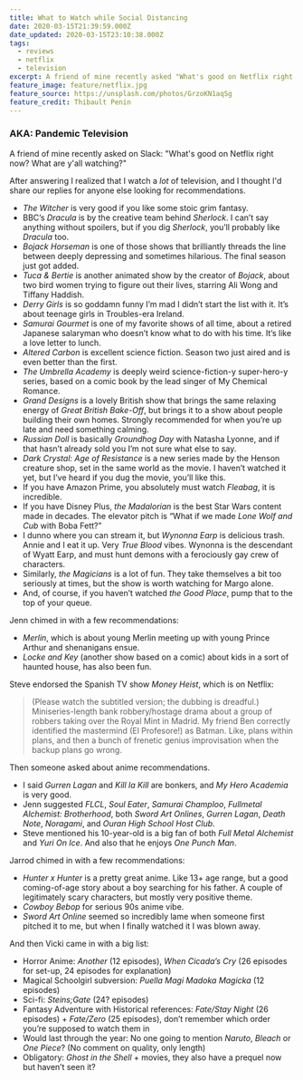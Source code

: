 ```yaml
---
title: What to Watch while Social Distancing
date: 2020-03-15T21:39:59.000Z
date_updated: 2020-03-15T23:10:38.000Z
tags:
  - reviews
  - netflix
  - television
excerpt: A friend of mine recently asked "What's good on Netflix right now? What are y'all watching?"
feature_image: feature/netflix.jpg
feature_source: https://unsplash.com/photos/GrzoKN1aqSg
feature_credit: Thibault Penin
---
```


### AKA: Pandemic Television

A friend of mine recently asked on Slack: "What's good on Netflix right now? What are y'all watching?"

After answering I realized that I watch a _lot_ of television, and I thought I'd share our replies for anyone else looking for recommendations.

- _The Witcher_ is very good if you like some stoic grim fantasy.
- BBC’s _Dracula_ is by the creative team behind _Sherlock_. I can’t say anything without spoilers, but if you dig _Sherlock_, you’ll probably like _Dracula_ too.
- _Bojack Horseman_ is one of those shows that brilliantly threads the line between deeply depressing and sometimes hilarious. The final season just got added.
- _Tuca & Bertie_ is another animated show by the creator of _Bojack_, about two bird women trying to figure out their lives, starring Ali Wong and Tiffany Haddish.
- _Derry Girls_ is so goddamn funny I’m mad I didn’t start the list with it. It’s about teenage girls in Troubles-era Ireland.
- _Samurai Gourmet_ is one of my favorite shows of all time, about a retired Japanese salaryman who doesn’t know what to do with his time. It’s like a love letter to lunch.
- _Altered Carbon_ is excellent science fiction. Season two just aired and is even better than the first.
- _The Umbrella Academy_ is deeply weird science-fiction-y super-hero-y series, based on a comic book by the lead singer of My Chemical Romance.
- _Grand Designs_ is a lovely British show that brings the same relaxing energy of _Great British Bake-Off_, but brings it to a show about people building their own homes. Strongly recommended for when you’re up late and need something calming.
- _Russian Doll_ is basically _Groundhog Day_ with Natasha Lyonne, and if that hasn’t already sold you I’m not sure what else to say.
- _Dark Crystal: Age of Resistance_ is a new series made by the Henson creature shop, set in the same world as the movie. I haven’t watched it yet, but I’ve heard if you dug the movie, you’ll like this.
- If you have Amazon Prime, you absolutely must watch _Fleabag_, it is incredible.
- If you have Disney Plus, _the Madalorian_ is the best Star Wars content made in decades. The elevator pitch is “What if we made _Lone Wolf and Cub_ with Boba Fett?”
- I dunno where you can stream it, but _Wynonna Earp_ is delicious trash. Annie and I eat it up. Very _True Blood_ vibes. Wynonna is the descendant of Wyatt Earp, and must hunt demons with a ferociously gay crew of characters.
- Similarly, _the Magicians_ is a lot of fun. They take themselves a bit too seriously at times, but the show is worth watching for Margo alone.
- And, of course, if you haven’t watched _the Good Place_, pump that to the top of your queue.

Jenn chimed in with a few recommendations:

- _Merlin_, which is about young Merlin meeting up with young Prince Arthur and shenanigans ensue.
- _Locke and Key_ (another show based on a comic) about kids in a sort of haunted house, has also been fun.

Steve endorsed the Spanish TV show _Money Heist_, which is on Netflix:

> (Please watch the subtitled version; the dubbing is dreadful.) Miniseries-length bank robbery/hostage drama about a group of robbers taking over the Royal Mint in Madrid. My friend Ben correctly identified the mastermind (El Profesore!) as Batman. Like, plans within plans, and then a bunch of frenetic genius improvisation when the backup plans go wrong.

Then someone asked about anime recommendations.

- I said _Gurren Lagan_ and _Kill la Kill_ are bonkers, and _My Hero Academia_ is very good.
- Jenn suggested _FLCL_, _Soul Eater_, _Samurai Champloo_, _Fullmetal Alchemist: Brotherhood_, both _Sword Art Onlines_, _Gurren Lagan_, _Death Note_, _Noragami_, and _Ouran High School Host Club_.
- Steve mentioned his 10-year-old is a big fan of both _Full Metal Alchemist_ and _Yuri On Ice_. And also that he enjoys _One Punch Man_.

Jarrod chimed in with a few recommendations:

- _Hunter x Hunter_ is a pretty great anime. Like 13+ age range, but a good coming-of-age story about a boy searching for his father. A couple of legitimately scary characters, but mostly very positive theme.
- _Cowboy Bebop_ for serious 90s anime vibe.
- _Sword Art Online_ seemed so incredibly lame when someone first pitched it to me, but when I finally watched it I was blown away.

And then Vicki came in with a big list:

- Horror Anime: _Another_ (12 episodes), _When Cicada’s Cry_ (26 episodes for set-up, 24 episodes for explanation)
- Magical Schoolgirl subversion: _Puella Magi Madoka Magicka_ (12 episodes)
- Sci-fi: _Steins;Gate_ (24? episodes)
- Fantasy Adventure with Historical references: _Fate/Stay Night_ (26 episodes) + _Fate/Zero_ (25 episodes), don’t remember which order you’re supposed to watch them in
- Would last through the year: No one going to mention _Naruto_, _Bleach_ or _One Piece_? (No comment on quality, only length)
- Obligatory: _Ghost in the Shell_ + movies, they also have a prequel now but haven’t seen it?
